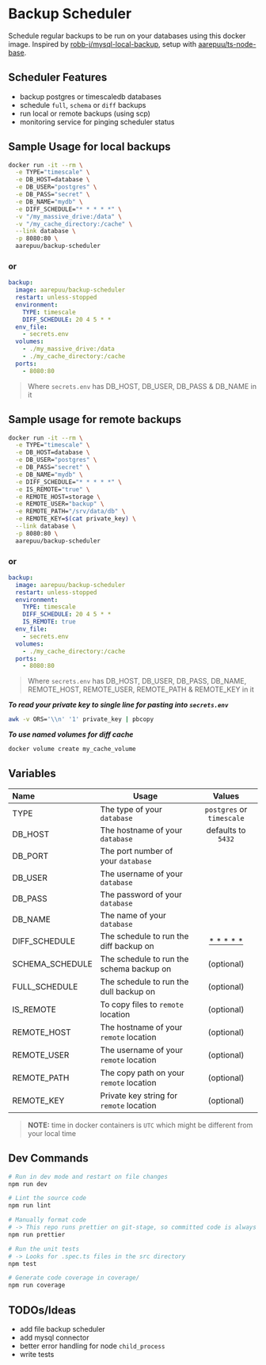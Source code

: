 # Backup Scheduler

Schedule regular backups to be run on your databases using this docker image. Inspired by [robb-j/mysql-local-backup](https://github.com/robb-j/mysql-local-backup), setup with [aarepuu/ts-node-base](https://github.com/aarepuu/ts-node-base/).

## Scheduler Features

- backup postgres or timescaledb databases
- schedule `full`, `schema` or `diff` backups
- run local or remote backups (using scp)
- monitoring service for pinging scheduler status

## Sample Usage for local backups

```bash
docker run -it --rm \
  -e TYPE="timescale" \
  -e DB_HOST=database \
  -e DB_USER="postgres" \
  -e DB_PASS="secret" \
  -e DB_NAME="mydb" \
  -e DIFF_SCHEDULE="* * * * *" \
  -v "/my_massive_drive:/data" \
  -v "/my_cache_directory:/cache" \
  --link database \
  -p 8080:80 \
  aarepuu/backup-scheduler
```

### or

```yml
backup:
  image: aarepuu/backup-scheduler
  restart: unless-stopped
  environment:
    TYPE: timescale
    DIFF_SCHEDULE: 20 4 5 * *
  env_file:
    - secrets.env
  volumes:
    - ./my_massive_drive:/data
    - ./my_cache_directory:/cache
  ports:
    - 8080:80
```

> Where `secrets.env` has DB_HOST, DB_USER, DB_PASS & DB_NAME in it

## Sample usage for remote backups

```bash
docker run -it --rm \
  -e TYPE="timescale" \
  -e DB_HOST=database \
  -e DB_USER="postgres" \
  -e DB_PASS="secret" \
  -e DB_NAME="mydb" \
  -e DIFF_SCHEDULE="* * * * *" \
  -e IS_REMOTE="true" \
  -e REMOTE_HOST=storage \
  -e REMOTE_USER="backup" \
  -e REMOTE_PATH="/srv/data/db" \
  -e REMOTE_KEY=$(cat private_key) \
  --link database \
  -p 8080:80 \
  aarepuu/backup-scheduler
```

### or

```yml
backup:
  image: aarepuu/backup-scheduler
  restart: unless-stopped
  environment:
    TYPE: timescale
    DIFF_SCHEDULE: 20 4 5 * *
    IS_REMOTE: true
  env_file:
    - secrets.env
  volumes:
    - ./my_cache_directory:/cache
  ports:
    - 8080:80
```

> Where `secrets.env` has DB_HOST, DB_USER, DB_PASS, DB_NAME, REMOTE_HOST, REMOTE_USER, REMOTE_PATH & REMOTE_KEY in it

**_To read your private key to single line for pasting into `secrets.env`_**

```bash
awk -v ORS='\\n' '1' private_key | pbcopy
```

**_To use named volumes for diff cache_**

```bash
docker volume create my_cache_volume
```

## Variables

| Name            | Usage                                    |                 Values                  |
| :-------------- | ---------------------------------------- | :-------------------------------------: |
| TYPE            | The type of your `database`              |        `postgres` or `timescale`        |
| DB_HOST         | The hostname of your `database`          |           defaults to `5432`            |
| DB_PORT         | The port number of your `database`       |                                         |
| DB_USER         | The username of your `database`          |                                         |
| DB_PASS         | The password of your `database`          |                                         |
| DB_NAME         | The name of your `database`              |                                         |
| DIFF_SCHEDULE   | The schedule to run the diff backup on   | [\* \* \* \* \*](https://crontab.guru/) |
| SCHEMA_SCHEDULE | The schedule to run the schema backup on |               (optional)                |
| FULL_SCHEDULE   | The schedule to run the dull backup on   |               (optional)                |
| IS_REMOTE       | To copy files to `remote` location       |               (optional)                |
| REMOTE_HOST     | The hostname of your `remote` location   |               (optional)                |
| REMOTE_USER     | The username of your `remote` location   |               (optional)                |
| REMOTE_PATH     | The copy path on your `remote` location  |               (optional)                |
| REMOTE_KEY      | Private key string for `remote` location |               (optional)                |

> **NOTE:** time in docker containers is `UTC` which might be different from your local time

## Dev Commands

```bash
# Run in dev mode and restart on file changes
npm run dev

# Lint the source code
npm run lint

# Manually format code
# -> This repo runs prettier on git-stage, so committed code is always formatted
npm run prettier

# Run the unit tests
# -> Looks for .spec.ts files in the src directory
npm test

# Generate code coverage in coverage/
npm run coverage
```

## TODOs/Ideas

- add file backup scheduler
- add mysql connector
- better error handling for node `child_process`
- write tests
